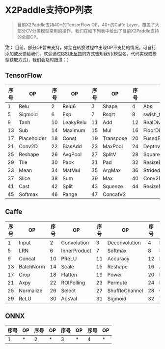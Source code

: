# X2Paddle支持OP列表
> 目前X2Paddle支持40+的TensorFlow OP，40+的Caffe Layer，覆盖了大部分CV分类模型常用的操作。我们在如下列表中给出了目前X2Paddle支持的全部OP。

**注：** 目前，部分OP暂未支持，如您在转换过程中出现OP不支持的情况，可自行添加或反馈给我们。欢迎通过[ISSUE反馈](https://github.com/PaddlePaddle/X2Paddle/issues/new)的方式告知我们(模型名，代码实现或模型获取方式)，我们会及时跟进：）

## TensorFlow

| 序号 | OP | 序号 | OP |序号 | OP |序号 | OP |
|------|------|------|------|------|------|------|------|
| 1 | Relu | 2 | Relu6 | 3 | Shape | 4 | Abs |
|5 | Sigmoid | 6 | Exp | 7 | Rsqrt | 8 |swish_f32 |
|9 | Tanh | 10 | LeakyRelu | 11 | Add | 12 | RealDiv |
| 13 | Sub | 14 | Maximum | 15 | Mul | 16 | FloorDiv |
|17 | Placeholder | 18 | Const | 19 | Transpose | 20 |FusedBatchNorm|
|21 | Conv2D | 22 | BiasAdd | 23 | MaxPool | 24 | DepthwiseConv2dNative |
| 25 | Reshape | 26 | AvgPool | 27 | SplitV | 28 |  SquaredDifference|
|29 | Tile | 30 | Pack | 31 | Pad | 32 |  ResizeBilinear|
|33 | Mean | 34 | MatMul | 35 | ArgMax | 36 | StridedSlice |
| 37 | Slice | 38 | Sum | 39 | Max | 40 |  Conv2DBackpropInput|
|41 | Cast | 42 | Split | 43| Squeeze | 44 |  ResizeNearestNeighbor|
|45 | Softmax | 46 | Range | 47 | ConcatV2 | 

## Caffe

| 序号 | OP | 序号 | OP |序号 | OP |序号 | OP |
|------|------|------|------|------|------|------|------|
| 1 | Input | 2 | Convolution| 3 |Deconvolution | 4 | Pooling |
|5  |LRN    |6  |InnerProduct|  7 | Softmax    |    8  |   Slice    |
|9  |Concat    |10  |PReLU|  11 |    Accuracy   |    12 |   Eltwise    |
|13  |BatchNorm    |14  |Scale|  15 |Reshape|    16  |ArgMax|
|17  |  Crop  |18 |  Flatten |  19 |    Power   |  20  |   Reduction    |
|21  |  Axpy  |22  | ROIPolling |  23 |    Permute   |   24 |    DetectionOutput   |
|25  |Normalize|26  |  Select|  27 |   ShuffleChannel    |   28 |    ConvolutionDepthwise   |
|29  |ReLU|30  |AbsVal|  31 |   Sigmoid    |   32 |    TanH   |
 
## ONNX

| 序号 | OP | 序号 | OP |序号 | OP |序号 | OP |
|------|------|------|------|------|------|------|------|
| 1 | * | 2 | *| 3 |* | 4 | * |
